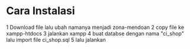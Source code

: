 # Cara Instalasi
1 Download file lalu ubah namanya menjadi zona-mendoan
2 copy file ke xampp-htdocs
3 jalankan xampp
4 buat databse dengan nama "ci_shop" lalu import file ci_shop.sql
5 lalu jalankan
